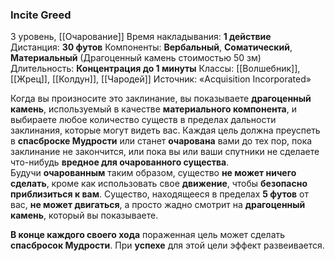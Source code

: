 ### Incite Greed

3 уровень, [[Очарование]]
Время накладывания: **1 действие**
Дистанция: **30 футов**
Компоненты: **Вербальный**, **Соматический**, **Материальный** (Драгоценный камень стоимостью 50 зм)
Длительность: **Концентрация до 1 минуты**
Классы: [[Волшебник]], [[Жрец]], [[Колдун]], [[Чародей]]
Источник: «Acquisition Incorporated»

Когда вы произносите это заклинание, вы показываете **драгоценный камень**, используемый в качестве **материального компонента**, и выбираете любое количество существ в пределах дальности заклинания, которые могут видеть вас. Каждая цель должна преуспеть в **спасброске Мудрости** или станет **очарована** вами до тех пор, пока заклинание не закончится, или пока вы или ваши спутники не сделаете что-нибудь **вредное для очарованного существа**. Будучи **очарованным** таким образом, существо **не может ничего сделать**, кроме как использовать свое **движение**, чтобы **безопасно приблизиться к вам**. Существо, находящееся в пределах **5 футов** от вас, **не может двигаться**, а просто жадно смотрит на **драгоценный камень**, который вы показываете.

**В конце каждого своего хода** пораженная цель может сделать **спасбросок Мудрости**. При **успехе** для этой цели эффект развеивается.